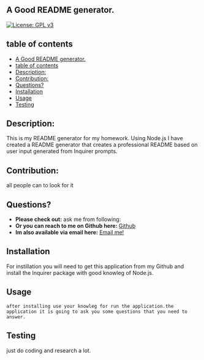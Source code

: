 ## A Good README generator.
    
[![License: GPL v3](https://img.shields.io/badge/License-GPLv3-blue.svg)](https://www.gnu.org/licenses/gpl-3.0)
    
## table of contents 
- [A Good README generator.](#a-good-readme-generator)
- [table of contents](#table-of-contents)
- [Description:](#description)
- [Contribution:](#contribution)
- [Questions?](#questions)
- [Installation](#installation)
- [Usage](#usage)
- [Testing](#testing)

## Description: 
This is my README generator for my homework. Using Node.js I have created a README generator that creates a professional README based on user input generated from Inquirer prompts. 
    
    
## Contribution:
all people can to look for it 
    
## Questions?
* **Please check out:** ask me from following:
* **Or you can reach to me on Github here:** [Github](https://github.com/https://github.com/AmirAshkan7091)
* **Im also available via email here:** [Email me!](amirashsd@yahoo.com) 

## Installation 
    
For instillation you will need to get this application from my Github and install  the Inquirer package with good knowleg of  Node.js. 
    
## Usage 
    
    after installing use your knowleg for run the application.the application it is going to ask you some questions that you need to answer.
    
## Testing 
    
just do coding and research a lot.